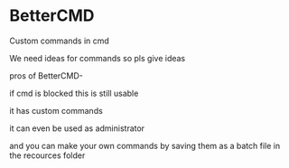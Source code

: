 # BetterCMD
Custom commands in cmd

We need ideas for commands so pls give ideas

pros of BetterCMD-

if cmd is blocked this is still usable

it has custom commands

it can even be used as administrator

and you can make your own commands by saving them as a batch file in the recources folder
